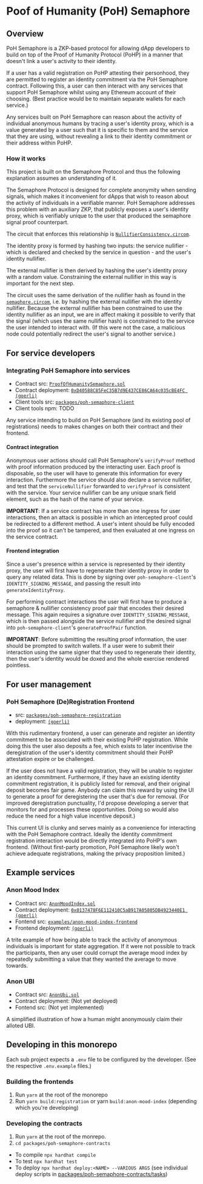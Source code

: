 # Poof of Humanity (PoH) Semaphore

## Overview

PoH Semaphore is a ZKP-based protocol for allowing dApp developers to build on top of the Proof of Humanity Protocol (PoHP) in a manner that doesn't link a user's activity to their identity.

If a user has a valid registration on PoHP attesting their personhood, they are permitted to register an identity commitment via the PoH Semaphore contract. Following this, a user can then interact with any services that support PoH Semaphore whilst using any Ethereum account of their choosing. (Best practice would be to maintain separate wallets for each service.)

Any services built on PoH Semaphore can reason about the activity of individual anonymous humans by tracing a user's identity proxy, which is a value generated by a user such that it is specific to them and the service that they are using, without revealing a link to their identity commitment or their address within PoHP.

### How it works

This project is built on the Semaphore Protocol and thus the following explanation assumes an understanding of it.

The Semaphore Protocol is designed for complete anonymity when sending signals, which makes it inconvenient for dApps that wish to reason about the activity of individuals in a verifiable manner. PoH Semaphore addresses this problem with an auxiliary ZKP, that publicly exposes a user's identity proxy, which is verifiably unique to the user that produced the semaphore signal proof counterpart.

The circuit that enforces this relationship is [`NullifierConsistency.circom`](packages/poh-semaphore-contracts/circuits/NullifierConsistency.circom).

The identity proxy is formed by hashing two inputs: the service nullifier - which is declared and checked by the service in question - and the user's identity nullifier.

The external nullifier is then derived by hashing the user's identity proxy with a random value. Constraining the external nullifier in this way is important for the next step.

The circuit uses the same derivation of the nullifier hash as found in the [`semaphore.circom`](https://github.com/semaphore-protocol/semaphore/blob/main/circuits/semaphore.circom), i.e. by hashing the external nullifier with the identity nullifier. Because the external nullifier has been constrained to use the identity nullifier as an input, we are in affect making it possible to verify that the signal (which uses the same nullifier hash) is constrained to the service the user intended to interact with. (If this were not the case, a malicious node could potentially redirect the user's signal to another service.)

## For service developers

### Integrating PoH Semaphore into services

- Contract src: [`ProofOfHumanitySemaphore.sol`](/packages/poh-semaphore-contracts/contracts/ProofOfHumanitySemaphore.sol)
- Contract deployment: [`0xD40588C85FeC35B7d9E437CE86CA64c035cBE4FC (goerli)`](https://goerli.etherscan.io/address/0xD40588C85FeC35B7d9E437CE86CA64c035cBE4FC)
- Client tools src: [`packages/poh-semaphore-client`](packages/poh-semaphore-client)
- Client tools npm: TODO

Any service intending to build on PoH Semaphore (and its existing pool of registrations) needs to makes changes on both their contract and their frontend.

#### Contract integration

Anonymous user actions should call PoH Semaphore's `verifyProof` method with proof information produced by the interacting user. Each proof is disposable, so the user will have to generate this information for every interaction. Furthermore the service should also declare a service nullifier, and test that the `serviceNullifier` forwarded to `verifyProof` is consistent with the service. Your service nullifier can be any unique snark field element, such as the hash of the name of your service.

**IMPORTANT**: If a service contract has more than one ingress for user interactions, then an attack is possible in which an intercepted proof could be redirected to a different method. A user's intent should be fully encoded into the proof so it can't be tampered, and then evaluated at one ingress on the service contract.

#### Frontend integration

Since a user's presence within a service is represented by their identity proxy, the user will first have to regenerate their identity proxy in order to query any related data. This is done by signing over `poh-semaphore-client`'s `IDENTITY_SIGNING_MESSAGE`, and passing the result into `generateIdentityProxy`.

For performing contract interactions the user will first have to produce a semaphore & nullifier consistency proof pair that encodes their desired message. This again requires a signature over `IDENTITY_SIGNING_MESSAGE`, which is then passed alongside the service nullifier and the desired signal into `poh-semaphore-client`'s `generateProofPair` function.

**IMPORTANT**: Before submitting the resulting proof information, the user should be prompted to switch wallets. If a user were to submit their interaction using the same signer that they used to regenerate their identity, then the user's identity would be doxed and the whole exercise rendered pointless.

## For user management

### PoH Semaphore (De)Registration Frontend

- src: [`packages/poh-semaphore-registration`](packages/poh-semaphore-registration)
- deployment: [`(goerli)`](https://main--magenta-tartufo-4e4c09.netlify.app/)

With this rudimentary frontend, a user can generate and register an identity commitment to be associated with their existing PoHP registration. While doing this the user also deposits a fee, which exists to later incentivise the deregistration of the user's identity commitment should their PoHP attestation expire or be challenged.

If the user does not have a valid registration, they will be unable to register an identity commitment. Furthermore, if they have an existing identity commitment registration, it is publicly listed for removal, and their original deposit becomes fair game. Anybody can claim this reward by using the UI to generate a proof for deregistering the user that's due for removal. (For improved deregistration punctuality, I'd propose developing a server that monitors for and processes these opportunities. Doing so would also reduce the need for a high value incentive deposit.)

This current UI is clunky and serves mainly as a convenience for interacting with the PoH Semaphore contract. Ideally the identity commitment registration interaction would be directly integrated into PoHP's own frontend. (Without first-party promotion, PoH Semaphore likely won't achieve adequate registrations, making the privacy proposition limited.)

## Example services

### Anon Mood Index

- Contract src: [`AnonMoodIndex.sol`](packages/poh-semaphore-contracts/contracts/example_services/AnonMoodIndex.sol)
- Contract deployment: [`0x0137478F6E112410C5aB917A05805DB4923440E1 (goerli)`](https://goerli.etherscan.io/address/0x0137478F6E112410C5aB917A05805DB4923440E1)
- Fontend src: [`examples/anon-mood-index-frontend`](examples/anon-mood-index-frontend)
- Frontend deployment: [`(goerli)`](https://zingy-blancmange-116a3f.netlify.app/)

A trite example of how being able to track the activity of anonymous individuals is important for state aggregation. If it were not possible to track the participants, then any user could corrupt the average mood index by repeatedly submitting a value that they wanted the average to move towards.

### Anon UBI

- Contract src: [`AnonUbi.sol`](packages/poh-semaphore-contracts/contracts/example_services/AnonUbi.sol)
- Contract deployment: (Not yet deployed)
- Fontend src: (Not yet implemented)

A simplified illustration of how a human might anonymously claim their alloted UBI.

## Developing in this monorepo

Each sub project expects a `.env` file to be configured by the developer. (See the respective `.env.example` files.)

### Building the frontends

1. Run `yarn` at the root of the monorepo
2. Run `yarn build:registration` or yarn `build:anon-mood-index` (depending which you're developing)

### Developing the contracts

1. Run `yarn` at the root of the monrepo.
2. `cd packages/poh-semaphore-contracts`

- To compile `npx hardhat compile`
- To test `npx hardhat test`
- To deploy `npx hardhat deploy:<NAME> --VARIOUS ARGS` (see individual deploy scripts in [packages/poh-semaphore-contracts/tasks](packages/poh-semaphore-contracts/tasks))
